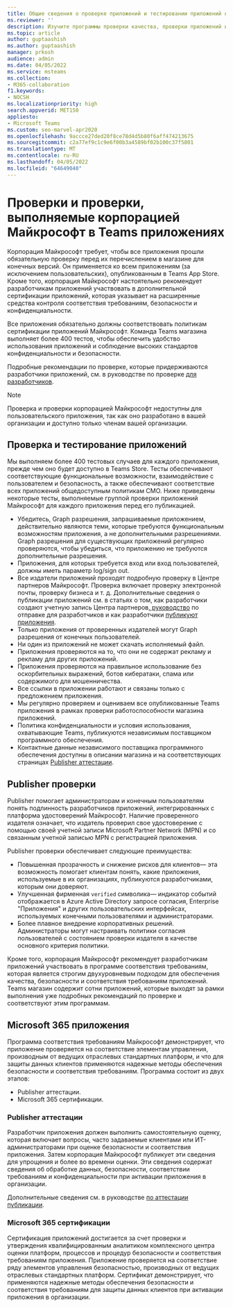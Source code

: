 ```yaml
---
title: Общие сведения о проверке приложений и тестировании приложений корпорацией Майкрософт
ms.reviewer: ''
description: Изучите программы проверки качества, проверки приложений и сертификации для Teams приложений.
ms.topic: article
author: guptaashish
ms.author: guptaashish
manager: prkosh
audience: admin
ms.date: 04/05/2022
ms.service: msteams
ms.collection:
- M365-collaboration
f1.keywords:
- NOCSH
ms.localizationpriority: high
search.appverid: MET150
appliesto:
- Microsoft Teams
ms.custom: seo-marvel-apr2020
ms.openlocfilehash: 9accce27ded20f8ce78d4d5b80f6aff474213675
ms.sourcegitcommit: c2a77ef9c1c9e6f00b3a4589bf02b100c37f5801
ms.translationtype: MT
ms.contentlocale: ru-RU
ms.lasthandoff: 04/05/2022
ms.locfileid: "64649040"
---
```

# <a name="checks-and-validation-performed-by-microsoft-on-teams-apps"></a>Проверки и проверки, выполняемые корпорацией Майкрософт в Teams приложениях

Корпорация Майкрософт требует, чтобы все приложения прошли обязательную проверку перед их перечислением в магазине для конечных версий. Он применяется ко всем приложениям (за исключением пользовательских), опубликованным в Teams App Store. Кроме того, корпорация Майкрософт настоятельно рекомендует разработчикам приложений участвовать в дополнительной сертификации приложений, которая указывает на расширенные средства контроля соответствия требованиям, безопасности и конфиденциальности.

Все приложения обязательно должны соответствовать политикам сертификации приложений Майкрософт. Команда Teams магазина выполняет более 400 тестов, чтобы обеспечить удобство использования приложений и соблюдение высоких стандартов конфиденциальности и безопасности.

Подробные рекомендации по проверке, которые придерживаются разработчики приложений, см. в руководстве по проверке [для разработчиков](/microsoftteams/platform/concepts/deploy-and-publish/appsource/prepare/teams-store-validation-guidelines).

> [!NOTE]
> Проверка и проверки корпорацией Майкрософт недоступны для пользовательского приложения, так как оно разработано в вашей организации и доступно только членам вашей организации.

<!--- TBD: Add the link later. 
To review the certification policies of any app, see [App certification policies]().
Is the link /microsoft-365-app-certification/teams/teams-apps
--->

## <a name="app-validation-and-testing"></a>Проверка и тестирование приложений

Мы выполняем более 400 тестовых случаев для каждого приложения, прежде чем оно будет доступно в Teams Store. Тесты обеспечивают соответствующие функциональные возможности, взаимодействие с пользователем и безопасность, а также обеспечивают соответствие всех приложений общедоступным политикам CMO. Ниже приведены некоторые тесты, выполняемые группой проверки приложений Майкрософт для каждого приложения перед его публикацией.

* Убедитесь, Graph разрешения, запрашиваемые приложением, действительно являются теми, которые требуются функциональным возможностям приложения, а не дополнительными разрешениями. Graph разрешения для существующих приложений регулярно проверяются, чтобы убедиться, что приложению не требуются дополнительные разрешения.
* Приложения, для которых требуется вход или вход пользователей, должны иметь параметр log/sign out.
* Все издатели приложений проходят подробную проверку в Центре партнеров Майкрософт. Проверка включает проверку электронной почты, проверку бизнеса и т. д. Дополнительные сведения о публикации приложений см. в статьях о том, как разработчики [](/office/dev/store/add-in-submission-guide)создают учетную запись Центра партнеров[, руководство](/microsoftteams/platform/concepts/deploy-and-publish/appsource/prepare/create-partner-center-dev-account) по отправке для разработчиков и как разработчики [публикуют приложения](https://aka.ms/PublishToTeamsStore).
* Только приложения от проверенных издателей могут Graph разрешения от конечных пользователей.
* Ни один из приложений не может скачать исполняемый файл.
* Приложения проверяются на то, что они не содержат рекламу и рекламу для других приложений.
* Приложения проверяются на правильное использование без оскорбительных выражений, ботов кибератаки, спама или содержимого для мошенничества.
* Все ссылки в приложении работают и связаны только с предложением приложения.
* Мы регулярно проверяем и оцениваем все опубликованные Teams приложения в рамках проверки работоспособности магазина приложений.
* Политика конфиденциальности и условия использования, охватывающие Teams, публикуются независимым поставщиком программного обеспечения.
* Контактные данные независимого поставщика программного обеспечения доступны в описании магазина и на соответствующих страницах [Publisher аттестации](/microsoft-365-app-certification/teams/teams-apps).

## <a name="publisher-verification"></a>Publisher проверки

Publisher помогает администраторам и конечным пользователям понять подлинность разработчиков приложений, интегрированных с платформа удостоверений Майкрософт. Наличие проверенного издателя означает, что издатель проверил свое удостоверение с помощью своей учетной записи Microsoft Partner Network (MPN) и со связанным учетной записью MPN с регистрацией приложения.

Publisher проверки обеспечивает следующие преимущества:

* Повышенная прозрачность и снижение рисков для клиентов— эта возможность помогает клиентам понять, какие приложения, используемые в их организациях, публикуются разработчиками, которым они доверяют.
* Улучшенная фирменная `verified` символика— индикатор событий отображается в Azure Active Directory запросе согласия, Enterprise "Приложения" и других пользовательских интерфейсах, используемых конечными пользователями и администраторами.
* Более плавное внедрение корпоративных решений. Администраторы могут настраивать политики согласия пользователей с состоянием проверки издателя в качестве основного критерия политики.

Кроме того, корпорация Майкрософт рекомендует разработчикам приложений участвовать в программе соответствия требованиям, которая является строгим двухуровневым подходом для обеспечения качества, безопасности и соответствия требованиям приложений. Teams магазин содержит сотни приложений, которые выходят за рамки выполнения уже подробных рекомендаций по проверке и соответствуют этим программам.

## <a name="microsoft-365-app-compliance-program"></a>Microsoft 365 приложения

Программа соответствия требованиям Майкрософт демонстрирует, что приложение проверяется на соответствие элементам управления, производным от ведущих отраслевых стандартных платформ, и что для защиты данных клиентов применяются надежные методы обеспечения безопасности и соответствия требованиям. Программа состоит из двух этапов:

* Publisher аттестации.
* Microsoft 365 сертификации.

### <a name="publisher-attestation"></a>Publisher аттестации

Разработчик приложения должен выполнить самостоятельную оценку, которая включает вопросы, часто задаваемые клиентами или ИТ-администраторами при оценке безопасности и соответствия приложения. Затем корпорация Майкрософт публикует эти сведения для упрощения и более во времени оценки. Эти сведения содержат сведения об обработке данных, безопасности, соответствии требованиям и конфиденциальности при активации приложения в организации.

Дополнительные сведения см. в руководстве [по аттестации публикации](/microsoft-365-app-certification/docs/enterprise-app-attestation-guide).

### <a name="microsoft-365-certification"></a>Microsoft 365 сертификации

Сертификация приложений достигается за счет проверки и утверждения квалифицированным аналитиком комплексного центра оценки платформ, процессов и процедур безопасности и соответствия требованиям приложения. Приложение проверяется на соответствие ряду элементов управления безопасностью, производных от ведущих отраслевых стандартных платформ. Сертификат демонстрирует, что применяются надежные методы обеспечения безопасности и соответствия требованиям для защиты данных клиентов при активации приложения в организации.

<!--- TBD: Parking some content for later review. Check if this content needs to be published.

We also have a few more quality and security checks for apps. We have launched Microsoft Cloud App Security (MCAS) program for the customer who have E5 or EMS license, where we rate risk for your cloud apps based on regulatory certification, industry standards, and best practices. We are also working on an Apps Quality Score system (launching soon) for all apps on Teams platform, and you will be able to check an app’s quality score quickly on Teams Store.

--->
